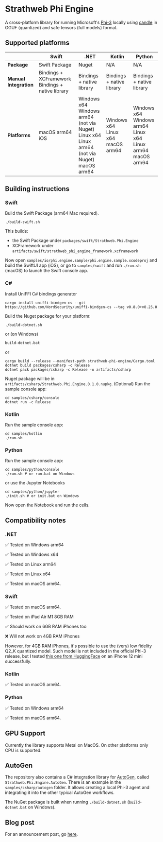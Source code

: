 # Strathweb Phi Engine

A cross-platform library for running Microsoft's [Phi-3](https://azure.microsoft.com/en-us/blog/introducing-phi-3-redefining-whats-possible-with-slms/) locally using [candle](https://github.com/huggingface/candle) in GGUF (quantized) and safe tensors (full models) format.

## Supported platforms

|                        | **Swift**                                        | **.NET**                                                                                    | **Kotlin**                        | **Python**                                                  |
|------------------------|--------------------------------------------------|---------------------------------------------------------------------------------------------|-----------------------------------|-------------------------------------------------------------|
| **Package**            | Swift Package                                    | Nuget                                                                                       | N/A                               | N/A                                                         |
| **Manual Integration** | Bindings + XCFramework Bindings + native library | Bindings + native library                                                                   | Bindings + native library         | Bindings + native library                                   |
| **Platforms**          | macOS arm64<br/>iOS                                  | Windows x64<br/>Windows arm64 (not via Nuget)<br/>Linux x64<br/>Linux arm64 (not via Nuget)<br/>macOS arm64 | Windows x64<br/>Linux x64<br/>macOS arm64 | Windows x64<br/>Windows arm64<br/>Linux x64<br/>Linux arm64<br/>macOS arm64 |

## Building instructions

### Swift

Build the Swift Package (arm64 Mac required).

```shell
./build-swift.sh
```

This builds:
 - the Swift Package under `packages/swift/Strathweb.Phi.Engine`
 - XCFramework under `artifacts/swift/strathweb_phi_engine_framework.xcframework`

Now open `samples/io/phi.engine.sample/phi.engine.sample.xcodeproj` and build the SwiftUI app (iOS), or go to `samples/swift` and run `./run.sh` (macOS) to launch the Swift console app.

### C#

Install UniFFI C# bindings generator

```shell
cargo install uniffi-bindgen-cs --git https://github.com/NordSecurity/uniffi-bindgen-cs --tag v0.8.0+v0.25.0
```

Build the Nuget package for your platform:

```shell
./build-dotnet.sh
```

or (on Windows)

```cmd
build-dotnet.bat
 ```

or

```shell
cargo build --release --manifest-path strathweb-phi-engine/Cargo.toml
dotnet build packages/csharp -c Release
dotnet pack packages/csharp -c Release -o artifacts/csharp
```

Nuget package will be in `artifacts/csharp/Strathweb.Phi.Engine.0.1.0.nupkg`.
(Optional) Run the sample console app:

```shell
cd samples/csharp/console
dotnet run -c Release
```

### Kotlin

Run the sample console app:

```shell
cd samples/kotlin
./run.sh
```

### Python

Run the sample console app:

```shell
cd samples/python/console
./run.sh # or run.bat on Windows
```

or use the Jupyter Notebooks

```shell
cd samples/python/jupyter
./init.sh # or init.bat on Windows
```

Now open the Notebook and run the cells.

## Compatibility notes

### .NET

✅ Tested on Windows arm64

✅ Tested on Windows x64

✅ Tested on Linux arm64

✅ Tested on Linux x64

✅ Tested on macOS arm64.

### Swift

✅ Tested on macOS arm64.

✅ Tested on iPad Air M1 8GB RAM

✅ Should work on 6GB RAM iPhones too

❌ Will not work on 4GB RAM iPhones

However, for 4GB RAM iPhones, it's possible to use the (very) low fidelity Q2_K quantized model. Such model is not included in the official Phi-3 release, but I tested [this one from HuggingFace](https://huggingface.co/SanctumAI/Phi-3-mini-4k-instruct-GGUF) on an iPhone 12 mini successfully.

### Kotlin

✅ Tested on macOS arm64.

### Python

✅ Tested on Windows arm64

✅ Tested on macOS arm64.

## GPU Support

Currently the library supports Metal on MacOS. On other platforms only CPU is supported.

## AutoGen

The repository also contains a C# integration library for [AutoGen](https://github.com/microsoft/autogen/tree/dotnet/dotnet), called `Strathweb.Phi.Engine.AutoGen`. There is an example in the `samples/csharp/autogen` folder. It allows creating a local Phi-3 agent and integrating it into the other typical AutoGen workflows.

The NuGet package is built when running `./build-dotnet.sh` (`build-dotnet.bat` on Windows).

## Blog post

For an announcement post, go [here](https://strathweb.com/2024/07/announcing-strathweb-phi-engine-a-cross-platform-library-for-running-phi-3-anywhere/).
